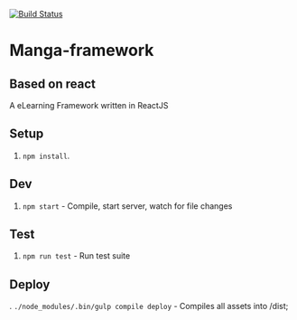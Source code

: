 [![Build Status](https://travis-ci.org/CodefuseInc/manga-framework.svg?branch=master)](https://travis-ci.org/CodefuseInc/manga-framework)

# Manga-framework
## Based on react

A eLearning Framework written in ReactJS

## Setup
1. `npm install`.


## Dev
1. `npm start` - Compile, start server, watch for file changes

## Test
1. `npm run test` - Run test suite

## Deploy
. `./node_modules/.bin/gulp compile deploy` - Compiles all assets into /dist;